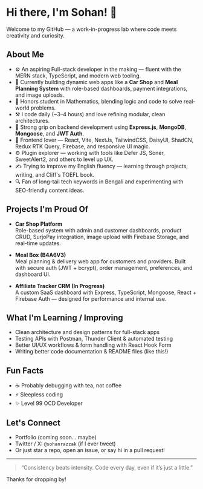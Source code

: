 # Hi there, I'm Sohan! 👋

Welcome to my GitHub — a work-in-progress lab where code meets creativity and curiosity.

## About Me

- ⚙️ An aspiring Full-stack developer in the making — fluent with the MERN stack, TypeScript, and modern web tooling.
- 🚀 Currently building dynamic web apps like a **Car Shop** and **Meal Planning System** with role-based dashboards, payment integrations, and image uploads.
- 🧠 Honors student in Mathematics, blending logic and code to solve real-world problems.
- ⚒️ I code daily (~3–4 hours) and love refining modular, clean architectures.
- 🔧 Strong grip on backend development using **Express.js**, **MongoDB**, **Mongoose**, and **JWT Auth**.
- 🎯 Frontend lover — React, Vite, NextJs, TailwindCSS, DaisyUI, ShadCN, Redux RTK Query, Firebase, and responsive UI magic.
- ⚙️ Plugin explorer — working with tools like Defer JS, Soner, SweetAlert2, and others to level up UX.
- ✍️ Trying to improve my English fluency — learning through projects, writing, and Cliff's TOEFL book.
- 🔍 Fan of long-tail tech keywords in Bengali and experimenting with SEO-friendly content ideas.

## Projects I'm Proud Of

- **Car Shop Platform**  
  Role-based system with admin and customer dashboards, product CRUD, SurjoPay integration, image upload with Firebase Storage, and real-time updates.

- **Meal Box (B4A6V3)**  
  Meal planning & delivery web app for customers and providers. Built with secure auth (JWT + bcrypt), order management, preferences, and dashboard UI.

- **Affiliate Tracker CRM (In Progress)**  
  A custom SaaS dashboard with Express, TypeScript, Mongoose, React + Firebase Auth — designed for performance and internal use.

## What I'm Learning / Improving

- Clean architecture and design patterns for full-stack apps  
- Testing APIs with Postman, Thunder Client & automated testing  
- Better UI/UX workflows & form handling with React Hook Form  
- Writing better code documentation & README files (like this!)

## Fun Facts

- ☕ Probably debugging with tea, not coffee  
- ⚡ Sleepless coding
- ✨ Level 99 OCD Developer

## Let's Connect

- Portfolio (coming soon… maybe)  
- Twitter / X: `@sohanrazzak` (if I ever tweet)  
- Or just star a repo, open an issue, or say hi in a pull request!

---

> “Consistency beats intensity. Code every day, even if it’s just a little.”

Thanks for dropping by!
